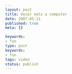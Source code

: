 ```yaml
---
layout: post
title: Oscar eats a computer
date: 2007-05-11
published: true
meta: {}

keywords:
- fun
type: post
keywords:
- fun
tags: video
status: publish
---
```


